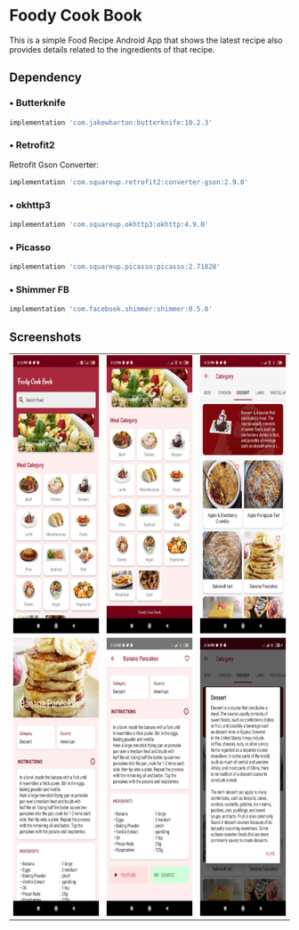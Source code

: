 # Foody Cook Book

This is a simple Food Recipe Android App that shows the latest recipe also provides details related to the ingredients of that recipe.

## Dependency

### • Butterknife
```bash
implementation 'com.jakewharton:butterknife:10.2.3'
```
### • Retrofit2 
Retrofit Gson Converter:
```bash
implementation 'com.squareup.retrofit2:converter-gson:2.9.0'
```
### • okhttp3
```bash
implementation 'com.squareup.okhttp3:okhttp:4.9.0'
```
### • Picasso
```bash
implementation 'com.squareup.picasso:picasso:2.71828'
```
### • Shimmer FB
```bash
implementation 'com.facebook.shimmer:shimmer:0.5.0'
```
## Screenshots
<table>
<tr>
    <td><img src="https://github.com/SatyamSoni23/FoodyCookBook/blob/main/Screenshots/1.jpg" width=340 height=500 padding = "20"/></td>
    <td><img src="https://github.com/SatyamSoni23/FoodyCookBook/blob/main/Screenshots/2.jpg" width=340 height=500 padding = "20"/></td>
    <td><img src="https://github.com/SatyamSoni23/FoodyCookBook/blob/main/Screenshots/3.jpg" width=340 height=500 padding = "20"/></td>
  </tr>
<tr>
<td><img src="https://github.com/SatyamSoni23/FoodyCookBook/blob/main/Screenshots/4.jpg" width=340 height=500 padding = "20"/></td>
<td><img src="https://github.com/SatyamSoni23/FoodyCookBook/blob/main/Screenshots/5.jpg" width=340 height=500 padding = "20"/></td>
<td><img src="https://github.com/SatyamSoni23/FoodyCookBook/blob/main/Screenshots/6.jpg" width=340 height=500 padding = "20"/></td>
  </tr>
</table>
